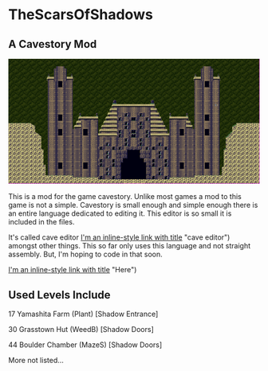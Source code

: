 # TheScarsOfShadows


## A Cavestory Mod
![Message me if you want to help.](17203779_1255465041197133_1462668901_n.png)


This is a mod for the game cavestory. Unlike most games a mod to this game is not a simple. Cavestory is small enough and simple enough there is an entire language dedicated to editing it. This editor is so small it is included in the files. 

It's called cave editor [I'm an inline-style link with title](http://www.cavestory.org/download/editors.php) "cave editor") amongst other things. This so far only uses this language and not straight assembly. But, I'm hoping to code in that soon.  

[I'm an inline-style link with title](http://www.cavestory.org/download/editors.php) "Here")


## Used Levels Include

17 Yamashita Farm (Plant) [Shadow Entrance]

30 Grasstown Hut (WeedB) [Shadow Doors]

44 Boulder Chamber (MazeS) [Shadow Doors]

More not listed...
